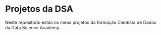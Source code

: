 # Projetos da DSA

Neste repositório estão os meus projetos da formação Cientista de Dados da Data Science Academy.
